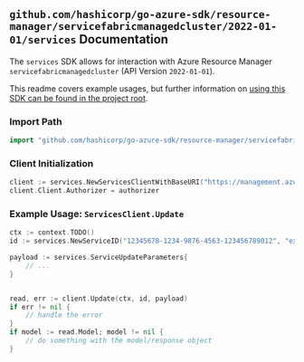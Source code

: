 
## `github.com/hashicorp/go-azure-sdk/resource-manager/servicefabricmanagedcluster/2022-01-01/services` Documentation

The `services` SDK allows for interaction with Azure Resource Manager `servicefabricmanagedcluster` (API Version `2022-01-01`).

This readme covers example usages, but further information on [using this SDK can be found in the project root](https://github.com/hashicorp/go-azure-sdk/tree/main/docs).

### Import Path

```go
import "github.com/hashicorp/go-azure-sdk/resource-manager/servicefabricmanagedcluster/2022-01-01/services"
```


### Client Initialization

```go
client := services.NewServicesClientWithBaseURI("https://management.azure.com")
client.Client.Authorizer = authorizer
```


### Example Usage: `ServicesClient.Update`

```go
ctx := context.TODO()
id := services.NewServiceID("12345678-1234-9876-4563-123456789012", "example-resource-group", "managedClusterValue", "applicationValue", "serviceValue")

payload := services.ServiceUpdateParameters{
	// ...
}


read, err := client.Update(ctx, id, payload)
if err != nil {
	// handle the error
}
if model := read.Model; model != nil {
	// do something with the model/response object
}
```
